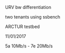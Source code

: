 URV bw differentiation

two tenants using ssbench

ARCTUR testbed

11/01/2017

5a 10Mb/s - 7e 20Mb/s
